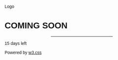 <!DOCTYPE html>
<html>
<title>W3.CSS Template</title>
<meta charset="UTF-8">
<meta name="viewport" content="width=device-width, initial-scale=1">
<link rel="stylesheet" href="https://www.w3schools.com/w3css/4/w3.css">
<link rel="stylesheet" href="https://fonts.googleapis.com/css?family=Raleway">
<style>
body,h1 {font-family: "Raleway", sans-serif}
body, html {height: 100%}
.bgimg {
    background-image: url('/w3images/forestbridge.jpg');
    min-height: 100%;
    background-position: center;
    background-size: cover;
}
</style>
<body>

<div class="bgimg w3-display-container w3-animate-opacity w3-text-white">
  <div class="w3-display-topleft w3-padding-large w3-xlarge">
    Logo
  </div>
  <div class="w3-display-middle">
    <h1 class="w3-jumbo w3-animate-top">COMING SOON</h1>
    <hr class="w3-border-grey" style="margin:auto;width:40%">
    <p class="w3-large w3-center">15 days left</p>
  </div>
  <div class="w3-display-bottomleft w3-padding-large">
    Powered by <a href="https://www.w3schools.com/w3css/default.asp" target="_blank">w3.css</a>
  </div>
</div>

</body>
</html>
